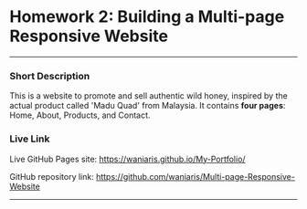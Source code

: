 # Homework 2: Building a Multi-page Responsive Website

---

### **Short Description**

This is a website to promote and sell authentic wild honey, inspired by the actual product called 'Madu Quad' from Malaysia. It contains **four pages**: Home, About, Products, and Contact.

### **Live Link**

Live GitHub Pages site:
https://waniaris.github.io/My-Portfolio/

GitHub repository link:
https://github.com/waniaris/Multi-page-Responsive-Website

---